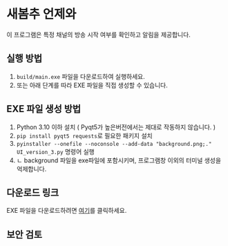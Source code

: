 # 새봄추 언제와
이 프로그램은 특정 채널의 방송 시작 여부를 확인하고 알림을 제공합니다.

## 실행 방법
1. `build/main.exe` 파일을 다운로드하여 실행하세요.
2. 또는 아래 단계를 따라 EXE 파일을 직접 생성할 수 있습니다.

## EXE 파일 생성 방법
1. Python 3.10 이하 설치 ( Pyqt5가 높은버전에서는 제대로 작동하지 않습니다. )
2. `pip install pyqt5 requests`로 필요한 패키지 설치
3. `pyinstaller --onefile --noconsole --add-data "background.png;." UI_version_3.py` 명령어 실행
4. ㄴ background 파일을 exe파일에 포함시키며, 프로그램창 이외의 터미널 생성을 억제합니다.

## 다운로드 링크
EXE 파일을 다운로드하려면 [여기]([https://drive.google.com/your-file-link](https://drive.google.com/file/d/1g8HldDRYY_KFP3Z5qLd3Rr3PgZtip2HY/view?usp=sharing))를 클릭하세요.


## 보안 검토

